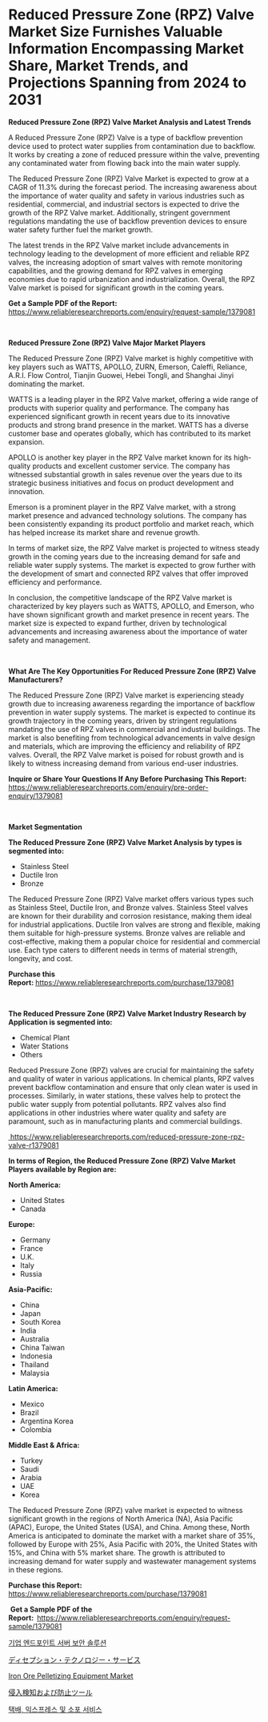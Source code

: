 <p><h1>Reduced Pressure Zone (RPZ) Valve Market Size Furnishes Valuable Information Encompassing Market Share, Market Trends, and Projections Spanning from 2024 to 2031</h1></p><p><strong>Reduced Pressure Zone (RPZ) Valve Market Analysis and Latest Trends</strong></p>
<p><p>A Reduced Pressure Zone (RPZ) Valve is a type of backflow prevention device used to protect water supplies from contamination due to backflow. It works by creating a zone of reduced pressure within the valve, preventing any contaminated water from flowing back into the main water supply.</p><p>The Reduced Pressure Zone (RPZ) Valve Market is expected to grow at a CAGR of 11.3% during the forecast period. The increasing awareness about the importance of water quality and safety in various industries such as residential, commercial, and industrial sectors is expected to drive the growth of the RPZ Valve market. Additionally, stringent government regulations mandating the use of backflow prevention devices to ensure water safety further fuel the market growth.</p><p>The latest trends in the RPZ Valve market include advancements in technology leading to the development of more efficient and reliable RPZ valves, the increasing adoption of smart valves with remote monitoring capabilities, and the growing demand for RPZ valves in emerging economies due to rapid urbanization and industrialization. Overall, the RPZ Valve market is poised for significant growth in the coming years.</p></p>
<p><strong>Get a Sample PDF of the Report:&nbsp;</strong> <a href="https://www.reliableresearchreports.com/enquiry/request-sample/1379081">https://www.reliableresearchreports.com/enquiry/request-sample/1379081</a></p>
<p>&nbsp;</p>
<p><strong>Reduced Pressure Zone (RPZ) Valve Major Market Players</strong></p>
<p><p>The Reduced Pressure Zone (RPZ) Valve market is highly competitive with key players such as WATTS, APOLLO, ZURN, Emerson, Caleffi, Reliance, A.R.I. Flow Control, Tianjin Guowei, Hebei Tongli, and Shanghai Jinyi dominating the market. </p><p>WATTS is a leading player in the RPZ Valve market, offering a wide range of products with superior quality and performance. The company has experienced significant growth in recent years due to its innovative products and strong brand presence in the market. WATTS has a diverse customer base and operates globally, which has contributed to its market expansion.</p><p>APOLLO is another key player in the RPZ Valve market known for its high-quality products and excellent customer service. The company has witnessed substantial growth in sales revenue over the years due to its strategic business initiatives and focus on product development and innovation.</p><p>Emerson is a prominent player in the RPZ Valve market, with a strong market presence and advanced technology solutions. The company has been consistently expanding its product portfolio and market reach, which has helped increase its market share and revenue growth.</p><p>In terms of market size, the RPZ Valve market is projected to witness steady growth in the coming years due to the increasing demand for safe and reliable water supply systems. The market is expected to grow further with the development of smart and connected RPZ valves that offer improved efficiency and performance.</p><p>In conclusion, the competitive landscape of the RPZ Valve market is characterized by key players such as WATTS, APOLLO, and Emerson, who have shown significant growth and market presence in recent years. The market size is expected to expand further, driven by technological advancements and increasing awareness about the importance of water safety and management.</p></p>
<p>&nbsp;</p>
<p><strong>What Are The Key Opportunities For Reduced Pressure Zone (RPZ) Valve Manufacturers?</strong></p>
<p><p>The Reduced Pressure Zone (RPZ) Valve market is experiencing steady growth due to increasing awareness regarding the importance of backflow prevention in water supply systems. The market is expected to continue its growth trajectory in the coming years, driven by stringent regulations mandating the use of RPZ valves in commercial and industrial buildings. The market is also benefiting from technological advancements in valve design and materials, which are improving the efficiency and reliability of RPZ valves. Overall, the RPZ Valve market is poised for robust growth and is likely to witness increasing demand from various end-user industries.</p></p>
<p><strong>Inquire or Share Your Questions If Any Before Purchasing This Report:</strong> <a href="https://www.reliableresearchreports.com/enquiry/pre-order-enquiry/1379081">https://www.reliableresearchreports.com/enquiry/pre-order-enquiry/1379081</a></p>
<p>&nbsp;</p>
<p><strong>Market Segmentation</strong></p>
<p><strong>The Reduced Pressure Zone (RPZ) Valve Market Analysis by types is segmented into:</strong></p>
<p><ul><li>Stainless Steel</li><li>Ductile Iron</li><li>Bronze</li></ul></p>
<p><p>The Reduced Pressure Zone (RPZ) Valve market offers various types such as Stainless Steel, Ductile Iron, and Bronze valves. Stainless Steel valves are known for their durability and corrosion resistance, making them ideal for industrial applications. Ductile Iron valves are strong and flexible, making them suitable for high-pressure systems. Bronze valves are reliable and cost-effective, making them a popular choice for residential and commercial use. Each type caters to different needs in terms of material strength, longevity, and cost.</p></p>
<p><strong>Purchase this Report:&nbsp;</strong><a href="https://www.reliableresearchreports.com/purchase/1379081">https://www.reliableresearchreports.com/purchase/1379081</a></p>
<p>&nbsp;</p>
<p><strong>The Reduced Pressure Zone (RPZ) Valve Market Industry Research by Application is segmented into:</strong></p>
<p><ul><li>Chemical Plant</li><li>Water Stations</li><li>Others</li></ul></p>
<p><p>Reduced Pressure Zone (RPZ) valves are crucial for maintaining the safety and quality of water in various applications. In chemical plants, RPZ valves prevent backflow contamination and ensure that only clean water is used in processes. Similarly, in water stations, these valves help to protect the public water supply from potential pollutants. RPZ valves also find applications in other industries where water quality and safety are paramount, such as in manufacturing plants and commercial buildings.</p></p>
<p><a href="https://www.reliableresearchreports.com/reduced-pressure-zone-rpz-valve-r1379081">&nbsp;https://www.reliableresearchreports.com/reduced-pressure-zone-rpz-valve-r1379081</a></p>
<p><strong>In terms of Region, the Reduced Pressure Zone (RPZ) Valve Market Players available by Region are:</strong></p>
<p>
    <p> <strong> North America: </strong>
        <ul>
            <li>United States</li>
            <li>Canada</li>
        </ul>
        </p> 
    <p> <strong> Europe: </strong>
        <ul>
            <li>Germany</li>
            <li>France</li>
            <li>U.K.</li>
            <li>Italy</li>
            <li>Russia</li>
        </ul>
        </p> 
    <p> <strong> Asia-Pacific: </strong>
        <ul>
            <li>China</li>
            <li>Japan</li>
            <li>South Korea</li>
            <li>India</li>
            <li>Australia</li>
            <li>China Taiwan</li>
            <li>Indonesia</li>
            <li>Thailand</li>
            <li>Malaysia</li>
        </ul>
        </p> 
    <p> <strong> Latin America: </strong>
        <ul>
            <li>Mexico</li>
            <li>Brazil</li>
            <li>Argentina Korea</li>
            <li>Colombia</li>
        </ul>
        </p> 
    <p> <strong> Middle East & Africa: </strong>
        <ul>
            <li>Turkey</li>
            <li>Saudi</li>
            <li>Arabia</li>
            <li>UAE</li>
            <li>Korea</li>
        </ul>
    </p>
    </p>
<p><p>The Reduced Pressure Zone (RPZ) valve market is expected to witness significant growth in the regions of North America (NA), Asia Pacific (APAC), Europe, the United States (USA), and China. Among these, North America is anticipated to dominate the market with a market share of 35%, followed by Europe with 25%, Asia Pacific with 20%, the United States with 15%, and China with 5% market share. The growth is attributed to increasing demand for water supply and wastewater management systems in these regions.</p></p>
<p><strong>Purchase this Report: </strong><a href="https://www.reliableresearchreports.com/purchase/1379081">https://www.reliableresearchreports.com/purchase/1379081</a></p>
<p>&nbsp;<strong>Get a Sample PDF of the Report:&nbsp;&nbsp;</strong><a href="https://www.reliableresearchreports.com/enquiry/request-sample/1379081">https://www.reliableresearchreports.com/enquiry/request-sample/1379081</a></p>
<p><strong></strong></p>
<p><p><a href="https://github.com/brainlyez1/Market-Research-Report-List-1/blob/main/9645441174019.md">기업 엔드포인트 서버 보안 솔루션</a></p><p><a href="https://github.com/Andrewones2023/Market-Research-Report-List-1/blob/main/2834364161638.md">ディセプション・テクノロジー・サービス</a></p><p><a href="https://github.com/johnbach50/Market-Research-Report-List-4/blob/main/iron-ore-pelletizing-equipment-market.md">Iron Ore Pelletizing Equipment Market</a></p><p><a href="https://github.com/ChloeConn27/Market-Research-Report-List-1/blob/main/4118334161639.md">侵入検知および防止ツール</a></p><p><a href="https://github.com/regina00882/Market-Research-Report-List-1/blob/main/6640985174020.md">택배, 익스프레스 및 소포 서비스</a></p></p>